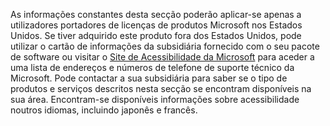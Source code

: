 ﻿As informações constantes desta secção poderão aplicar-se apenas a utilizadores portadores de licenças de produtos Microsoft nos Estados Unidos. Se tiver adquirido este produto fora dos Estados Unidos, pode utilizar o cartão de informações da subsidiária fornecido com o seu pacote de software ou visitar o [Site de Acessibilidade da Microsoft](http://go.microsoft.com/fwlink/?LinkId=8431) para aceder a uma lista de endereços e números de telefone de suporte técnico da Microsoft. Pode contactar a sua subsidiária para saber se o tipo de produtos e serviços descritos nesta secção se encontram disponíveis na sua área. Encontram-se disponíveis informações sobre acessibilidade noutros idiomas, incluindo japonês e francês.